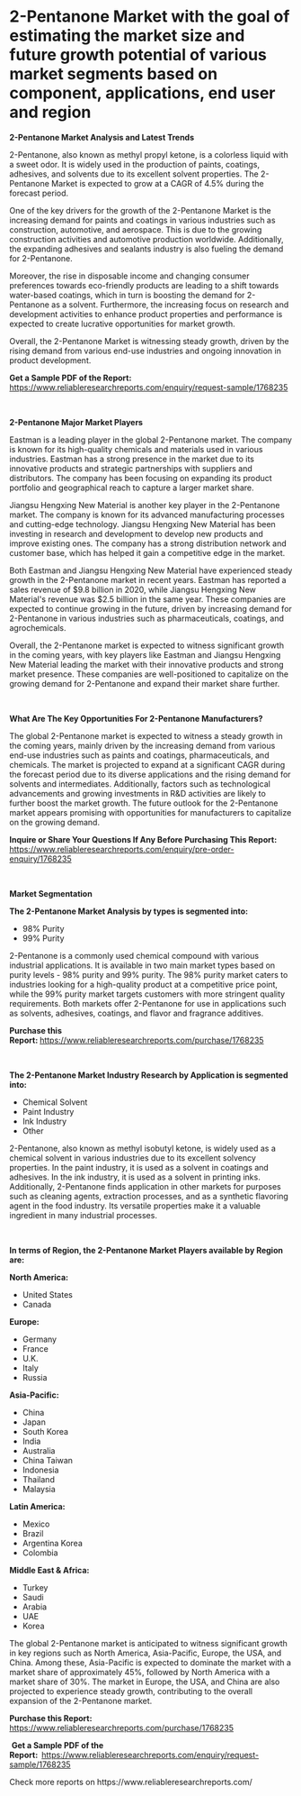 <p><h1>2-Pentanone Market with the goal of estimating the market size and future growth potential of various market segments based on component, applications, end user and region</h1></p><p><strong>2-Pentanone Market Analysis and Latest Trends</strong></p>
<p><p>2-Pentanone, also known as methyl propyl ketone, is a colorless liquid with a sweet odor. It is widely used in the production of paints, coatings, adhesives, and solvents due to its excellent solvent properties. The 2-Pentanone Market is expected to grow at a CAGR of 4.5% during the forecast period. </p><p>One of the key drivers for the growth of the 2-Pentanone Market is the increasing demand for paints and coatings in various industries such as construction, automotive, and aerospace. This is due to the growing construction activities and automotive production worldwide. Additionally, the expanding adhesives and sealants industry is also fueling the demand for 2-Pentanone.</p><p>Moreover, the rise in disposable income and changing consumer preferences towards eco-friendly products are leading to a shift towards water-based coatings, which in turn is boosting the demand for 2-Pentanone as a solvent. Furthermore, the increasing focus on research and development activities to enhance product properties and performance is expected to create lucrative opportunities for market growth.</p><p>Overall, the 2-Pentanone Market is witnessing steady growth, driven by the rising demand from various end-use industries and ongoing innovation in product development.</p></p>
<p><strong>Get a Sample PDF of the Report:&nbsp;</strong> <a href="https://www.reliableresearchreports.com/enquiry/request-sample/1768235">https://www.reliableresearchreports.com/enquiry/request-sample/1768235</a></p>
<p>&nbsp;</p>
<p><strong>2-Pentanone Major Market Players</strong></p>
<p><p>Eastman is a leading player in the global 2-Pentanone market. The company is known for its high-quality chemicals and materials used in various industries. Eastman has a strong presence in the market due to its innovative products and strategic partnerships with suppliers and distributors. The company has been focusing on expanding its product portfolio and geographical reach to capture a larger market share.</p><p>Jiangsu Hengxing New Material is another key player in the 2-Pentanone market. The company is known for its advanced manufacturing processes and cutting-edge technology. Jiangsu Hengxing New Material has been investing in research and development to develop new products and improve existing ones. The company has a strong distribution network and customer base, which has helped it gain a competitive edge in the market.</p><p>Both Eastman and Jiangsu Hengxing New Material have experienced steady growth in the 2-Pentanone market in recent years. Eastman has reported a sales revenue of $9.8 billion in 2020, while Jiangsu Hengxing New Material's revenue was $2.5 billion in the same year. These companies are expected to continue growing in the future, driven by increasing demand for 2-Pentanone in various industries such as pharmaceuticals, coatings, and agrochemicals.</p><p>Overall, the 2-Pentanone market is expected to witness significant growth in the coming years, with key players like Eastman and Jiangsu Hengxing New Material leading the market with their innovative products and strong market presence. These companies are well-positioned to capitalize on the growing demand for 2-Pentanone and expand their market share further.</p></p>
<p>&nbsp;</p>
<p><strong>What Are The Key Opportunities For 2-Pentanone Manufacturers?</strong></p>
<p><p>The global 2-Pentanone market is expected to witness a steady growth in the coming years, mainly driven by the increasing demand from various end-use industries such as paints and coatings, pharmaceuticals, and chemicals. The market is projected to expand at a significant CAGR during the forecast period due to its diverse applications and the rising demand for solvents and intermediates. Additionally, factors such as technological advancements and growing investments in R&D activities are likely to further boost the market growth. The future outlook for the 2-Pentanone market appears promising with opportunities for manufacturers to capitalize on the growing demand.</p></p>
<p><strong>Inquire or Share Your Questions If Any Before Purchasing This Report:</strong> <a href="https://www.reliableresearchreports.com/enquiry/pre-order-enquiry/1768235">https://www.reliableresearchreports.com/enquiry/pre-order-enquiry/1768235</a></p>
<p>&nbsp;</p>
<p><strong>Market Segmentation</strong></p>
<p><strong>The 2-Pentanone Market Analysis by types is segmented into:</strong></p>
<p><ul><li>98% Purity</li><li>99% Purity</li></ul></p>
<p><p>2-Pentanone is a commonly used chemical compound with various industrial applications. It is available in two main market types based on purity levels - 98% purity and 99% purity. The 98% purity market caters to industries looking for a high-quality product at a competitive price point, while the 99% purity market targets customers with more stringent quality requirements. Both markets offer 2-Pentanone for use in applications such as solvents, adhesives, coatings, and flavor and fragrance additives.</p></p>
<p><strong>Purchase this Report:&nbsp;</strong><a href="https://www.reliableresearchreports.com/purchase/1768235">https://www.reliableresearchreports.com/purchase/1768235</a></p>
<p>&nbsp;</p>
<p><strong>The 2-Pentanone Market Industry Research by Application is segmented into:</strong></p>
<p><ul><li>Chemical Solvent</li><li>Paint Industry</li><li>Ink Industry</li><li>Other</li></ul></p>
<p><p>2-Pentanone, also known as methyl isobutyl ketone, is widely used as a chemical solvent in various industries due to its excellent solvency properties. In the paint industry, it is used as a solvent in coatings and adhesives. In the ink industry, it is used as a solvent in printing inks. Additionally, 2-Pentanone finds application in other markets for purposes such as cleaning agents, extraction processes, and as a synthetic flavoring agent in the food industry. Its versatile properties make it a valuable ingredient in many industrial processes.</p></p>
<p>&nbsp;</p>
<p><strong>In terms of Region, the 2-Pentanone Market Players available by Region are:</strong></p>
<p>
    <p> <strong> North America: </strong>
        <ul>
            <li>United States</li>
            <li>Canada</li>
        </ul>
        </p> 
    <p> <strong> Europe: </strong>
        <ul>
            <li>Germany</li>
            <li>France</li>
            <li>U.K.</li>
            <li>Italy</li>
            <li>Russia</li>
        </ul>
        </p> 
    <p> <strong> Asia-Pacific: </strong>
        <ul>
            <li>China</li>
            <li>Japan</li>
            <li>South Korea</li>
            <li>India</li>
            <li>Australia</li>
            <li>China Taiwan</li>
            <li>Indonesia</li>
            <li>Thailand</li>
            <li>Malaysia</li>
        </ul>
        </p> 
    <p> <strong> Latin America: </strong>
        <ul>
            <li>Mexico</li>
            <li>Brazil</li>
            <li>Argentina Korea</li>
            <li>Colombia</li>
        </ul>
        </p> 
    <p> <strong> Middle East & Africa: </strong>
        <ul>
            <li>Turkey</li>
            <li>Saudi</li>
            <li>Arabia</li>
            <li>UAE</li>
            <li>Korea</li>
        </ul>
    </p>
    </p>
<p><p>The global 2-Pentanone market is anticipated to witness significant growth in key regions such as North America, Asia-Pacific, Europe, the USA, and China. Among these, Asia-Pacific is expected to dominate the market with a market share of approximately 45%, followed by North America with a market share of 30%. The market in Europe, the USA, and China are also projected to experience steady growth, contributing to the overall expansion of the 2-Pentanone market.</p></p>
<p><strong>Purchase this Report: </strong><a href="https://www.reliableresearchreports.com/purchase/1768235">https://www.reliableresearchreports.com/purchase/1768235</a></p>
<p>&nbsp;<strong>Get a Sample PDF of the Report:&nbsp;&nbsp;</strong><a href="https://www.reliableresearchreports.com/enquiry/request-sample/1768235">https://www.reliableresearchreports.com/enquiry/request-sample/1768235</a></p>
<p><strong></strong></p>
<p>Check more reports on https://www.reliableresearchreports.com/</p>